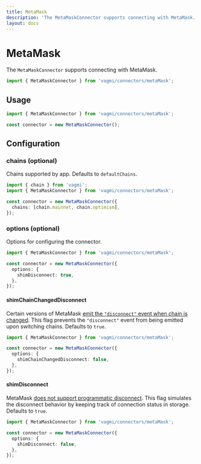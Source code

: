 ```yaml
---
title: MetaMask
description: 'The MetaMaskConnector supports connecting with MetaMask.'
layout: docs
---
```


# MetaMask

The `MetaMaskConnector` supports connecting with MetaMask.

```ts
import { MetaMaskConnector } from 'vagmi/connectors/metaMask';
```

## Usage

```ts
import { MetaMaskConnector } from 'vagmi/connectors/metaMask';

const connector = new MetaMaskConnector();
```

## Configuration

### chains (optional)

Chains supported by app. Defaults to `defaultChains`.

```ts
import { chain } from 'vagmi';
import { MetaMaskConnector } from 'vagmi/connectors/metaMask';

const connector = new MetaMaskConnector({
  chains: [chain.mainnet, chain.optimism],
});
```

### options (optional)

Options for configuring the connector.

```ts
import { MetaMaskConnector } from 'vagmi/connectors/metaMask';

const connector = new MetaMaskConnector({
  options: {
    shimDisconnect: true,
  },
});
```

#### shimChainChangedDisconnect

Certain versions of MetaMask [emit the `"disconnect"` event when chain is changed](https://github.com/MetaMask/metamask-extension/issues/13375#issuecomment-1027663334). This flag prevents the `"disconnect"` event from being emitted upon switching chains. Defaults to `true`.

```ts
import { MetaMaskConnector } from 'vagmi/connectors/metaMask';

const connector = new MetaMaskConnector({
  options: {
    shimChainChangedDisconnect: false,
  },
});
```

#### shimDisconnect

MetaMask [does not support programmatic disconnect](https://github.com/MetaMask/metamask-extension/issues/10353). This flag simulates the disconnect behavior by keeping track of connection status in storage. Defaults to `true`.

```ts
import { MetaMaskConnector } from 'vagmi/connectors/metaMask';

const connector = new MetaMaskConnector({
  options: {
    shimDisconnect: false,
  },
});
```

